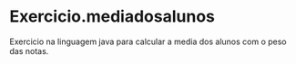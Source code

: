 # Exercicio.mediadosalunos
Exercicio na linguagem java para calcular a media dos alunos com o peso das notas.

